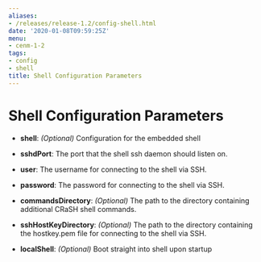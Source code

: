 ```yaml
---
aliases:
- /releases/release-1.2/config-shell.html
date: '2020-01-08T09:59:25Z'
menu:
- cenm-1-2
tags:
- config
- shell
title: Shell Configuration Parameters
---
```



# Shell Configuration Parameters


* **shell**: 
*(Optional)* Configuration for the embedded shell


* **sshdPort**: 
The port that the shell ssh daemon should listen on.


* **user**: 
The username for connecting to the shell via SSH.


* **password**: 
The password for connecting to the shell via SSH.


* **commandsDirectory**: 
*(Optional)* The path to the directory containing additional CRaSH shell commands.


* **sshHostKeyDirectory**: 
*(Optional)* The path to the directory containing the hostkey.pem file for connecting to the shell via SSH.


* **localShell**: 
*(Optional)* Boot straight into shell upon startup





